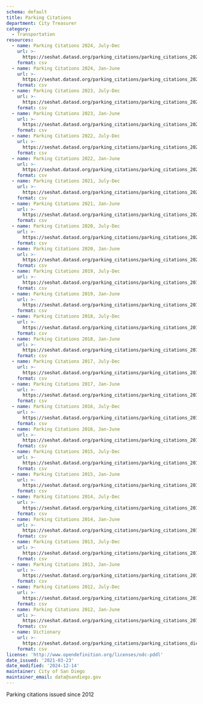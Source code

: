 ```yaml
---
schema: default
title: Parking Citations
department: City Treasurer
category:
  - Transportation
resources:
  - name: Parking Citations 2024, July-Dec
    url: >-
      https://seshat.datasd.org/parking_citations/parking_citations_2024_part2_datasd.csv
    format: csv
  - name: Parking Citations 2024, Jan-June
    url: >-
      https://seshat.datasd.org/parking_citations/parking_citations_2024_part1_datasd.csv
    format: csv
  - name: Parking Citations 2023, July-Dec
    url: >-
      https://seshat.datasd.org/parking_citations/parking_citations_2023_part2_datasd.csv
    format: csv
  - name: Parking Citations 2023, Jan-June
    url: >-
      https://seshat.datasd.org/parking_citations/parking_citations_2023_part1_datasd.csv
    format: csv
  - name: Parking Citations 2022, July-Dec
    url: >-
      https://seshat.datasd.org/parking_citations/parking_citations_2022_part2_datasd.csv
    format: csv
  - name: Parking Citations 2022, Jan-June
    url: >-
      https://seshat.datasd.org/parking_citations/parking_citations_2022_part1_datasd.csv
    format: csv
  - name: Parking Citations 2021, July-Dec
    url: >-
      https://seshat.datasd.org/parking_citations/parking_citations_2021_part2_datasd.csv
    format: csv
  - name: Parking Citations 2021, Jan-June
    url: >-
      https://seshat.datasd.org/parking_citations/parking_citations_2021_part1_datasd.csv
    format: csv
  - name: Parking Citations 2020, July-Dec
    url: >-
      https://seshat.datasd.org/parking_citations/parking_citations_2020_part2_datasd.csv
    format: csv
  - name: Parking Citations 2020, Jan-June
    url: >-
      https://seshat.datasd.org/parking_citations/parking_citations_2020_part1_datasd.csv
    format: csv
  - name: Parking Citations 2019, July-Dec
    url: >-
      https://seshat.datasd.org/parking_citations/parking_citations_2019_part2_datasd.csv
    format: csv
  - name: Parking Citations 2019, Jan-June
    url: >-
      https://seshat.datasd.org/parking_citations/parking_citations_2019_part1_datasd.csv
    format: csv
  - name: Parking Citations 2018, July-Dec
    url: >-
      https://seshat.datasd.org/parking_citations/parking_citations_2018_part2_datasd.csv
    format: csv
  - name: Parking Citations 2018, Jan-June
    url: >-
      https://seshat.datasd.org/parking_citations/parking_citations_2018_part1_datasd.csv
    format: csv
  - name: Parking Citations 2017, July-Dec
    url: >-
      https://seshat.datasd.org/parking_citations/parking_citations_2017_part2_datasd.csv
    format: csv
  - name: Parking Citations 2017, Jan-June
    url: >-
      https://seshat.datasd.org/parking_citations/parking_citations_2017_part1_datasd.csv
    format: csv
  - name: Parking Citations 2016, July-Dec
    url: >-
      https://seshat.datasd.org/parking_citations/parking_citations_2016_part2_datasd.csv
    format: csv
  - name: Parking Citations 2016, Jan-June
    url: >-
      https://seshat.datasd.org/parking_citations/parking_citations_2016_part1_datasd.csv
    format: csv
  - name: Parking Citations 2015, July-Dec
    url: >-
      https://seshat.datasd.org/parking_citations/parking_citations_2015_part2_datasd.csv
    format: csv
  - name: Parking Citations 2015, Jan-June
    url: >-
      https://seshat.datasd.org/parking_citations/parking_citations_2015_part1_datasd.csv
    format: csv
  - name: Parking Citations 2014, July-Dec
    url: >-
      https://seshat.datasd.org/parking_citations/parking_citations_2014_part2_datasd.csv
    format: csv
  - name: Parking Citations 2014, Jan-June
    url: >-
      https://seshat.datasd.org/parking_citations/parking_citations_2014_part1_datasd.csv
    format: csv
  - name: Parking Citations 2013, July-Dec
    url: >-
      https://seshat.datasd.org/parking_citations/parking_citations_2013_part2_datasd.csv
    format: csv
  - name: Parking Citations 2013, Jan-June
    url: >-
      https://seshat.datasd.org/parking_citations/parking_citations_2013_part1_datasd.csv
    format: csv
  - name: Parking Citations 2012, July-Dec
    url: >-
      https://seshat.datasd.org/parking_citations/parking_citations_2012_part2_datasd.csv
    format: csv
  - name: Parking Citations 2012, Jan-June
    url: >-
      https://seshat.datasd.org/parking_citations/parking_citations_2012_part1_datasd.csv
    format: csv
  - name: Dictionary
    url: >-
      https://seshat.datasd.org/parking_citations/parking_citations_dictionary_datasd.csv
    format: csv
license: 'http://www.opendefinition.org/licenses/odc-pddl'
date_issued: '2021-03-23'
date_modified: '2024-12-14'
maintainer: City of San Diego
maintainer_email: data@sandiego.gov
---
```

Parking citations issued since 2012

<!-- more -->
